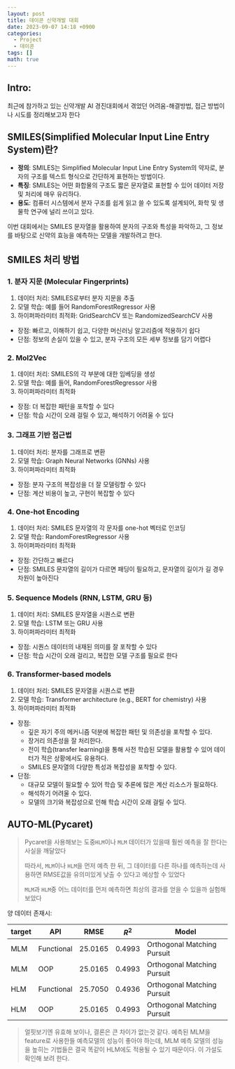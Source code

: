 ```yaml
---
layout: post
title: 데이콘 신약개발 대회
date: 2023-09-07 14:18 +0900
categories:
  - Project
  - 데이콘
tags: []
math: true
---
```


## Intro: 
최근에 참가하고 있는 신약개발 AI 경진대회에서 겪었던 어려움-해결방법, 접근 방법이나 시도를 정리해보고자 한다




## SMILES(Simplified Molecular Input Line Entry System)란?

- **정의**: SMILES는 Simplified Molecular Input Line Entry System의 약자로, 분자의 구조를 텍스트 형식으로 간단하게 표현하는 방법이다.
- **특징**: SMILES는 어떤 화합물의 구조도 짧은 문자열로 표현할 수 있어 데이터 저장 및 처리에 매우 유리하다.
- **용도**: 컴퓨터 시스템에서 분자 구조를 쉽게 읽고 쓸 수 있도록 설계되어, 화학 및 생물학 연구에 널리 쓰이고 있다.

이번 대회에서는 SMILES 문자열을 활용하여 분자의 구조와 특성을 파악하고, 그 정보를 바탕으로 신약의 효능을 예측하는 모델을 개발하려고 한다.


## SMILES 처리 방법

### 1. 분자 지문 (Molecular Fingerprints)
1. 데이터 처리: SMILES로부터 분자 지문을 추출
2. 모델 학습: 예를 들어 RandomForestRegressor 사용
3. 하이퍼파라미터 최적화: GridSearchCV 또는 RandomizedSearchCV 사용

- 장점: 빠르고, 이해하기 쉽고, 다양한 머신러닝 알고리즘에 적용하기 쉽다
- 단점: 정보의 손실이 있을 수 있고, 분자 구조의 모든 세부 정보를 담기 어렵다

### 2. Mol2Vec
1. 데이터 처리: SMILES의 각 부분에 대한 임베딩을 생성
2. 모델 학습: 예를 들어, RandomForestRegressor 사용
3. 하이퍼파라미터 최적화

- 장점: 더 복잡한 패턴을 포착할 수 있다
- 단점: 학습 시간이 오래 걸릴 수 있고, 해석하기 어려울 수 있다

### 3. 그래프 기반 접근법
1. 데이터 처리: 분자를 그래프로 변환
2. 모델 학습: Graph Neural Networks (GNNs) 사용
3. 하이퍼파라미터 최적화

- 장점: 분자 구조의 복잡성을 더 잘 모델링할 수 있다
- 단점: 계산 비용이 높고, 구현이 복잡할 수 있다

### 4. One-hot Encoding
1. 데이터 처리: SMILES 문자열의 각 문자를 one-hot 벡터로 인코딩
2. 모델 학습: RandomForestRegressor 사용
3. 하이퍼파라미터 최적화

- 장점: 간단하고 빠르다
- 단점: SMILES 문자열의 길이가 다르면 패딩이 필요하고, 문자열의 길이가 길 경우 차원이 높아진다

### 5. Sequence Models (RNN, LSTM, GRU 등)
1. 데이터 처리: SMILES 문자열을 시퀀스로 변환
2. 모델 학습: LSTM 또는 GRU 사용
3. 하이퍼파라미터 최적화

- 장점: 시퀀스 데이터의 내재된 의미를 잘 포착할 수 있다
- 단점: 학습 시간이 오래 걸리고, 복잡한 모델 구조를 필요로 한다

### 6. Transformer-based models
1. 데이터 처리: SMILES 문자열을 시퀀스로 변환
2. 모델 학습: Transformer architecture (e.g., BERT for chemistry) 사용
3. 하이퍼파라미터 최적화

- 장점:
    - 깊은 자기 주의 메커니즘 덕분에 복잡한 패턴 및 의존성을 포착할 수 있다.
    - 장거리 의존성을 잘 처리한다.
    - 전이 학습(transfer learning)을 통해 사전 학습된 모델을 활용할 수 있어 데이터가 적은 상황에서도 유용하다.
    - SMILES 문자열의 다양한 특성과 복잡성을 포착할 수 있다.
- 단점:
    - 대규모 모델이 필요할 수 있어 학습 및 추론에 많은 계산 리소스가 필요하다.
    - 해석하기 어려울 수 있다.
    - 모델의 크기와 복잡성으로 인해 학습 시간이 오래 걸릴 수 있다.


## AUTO-ML(Pycaret)

> Pycaret을 사용해보는 도중`HLM`이나 `MLM` 데이터가 있을때 훨씬 예측을 잘 한다는 사실을 깨달았다
>
> 따라서, `MLM`이나 `HLM`을 먼저 예측 한 뒤, 그 데이터를 다른 하나를 예측하는데 사용하면 RMSE값을 유의미있게 낮출 수 있다고 예상할 수 있었다
>
> `MLM`과 `HLM`중 어느 데이터를 먼저 예측하면 최상의 결과를 얻을 수 있을까 실험해보았다


양 데이터 존재시:

| target | API        | RMSE    | $R^2$  | Model |
| ------ | ---------- | ------- | ------ | ----- |
| MLM    | Functional | 25.0165 | 0.4993 | Orthogonal Matching Pursuit      |
| MLM    | OOP        | 25.0165 | 0.4993 | Orthogonal Matching Pursuit      |
| HLM    | Functional | 25.7050 | 0.4936 |  Orthogonal Matching Pursuit     |
| HLM    | OOP        | 25.0165 | 0.4993 | Orthogonal Matching Pursuit      |

> 얼핏보기엔 유효해 보이나, 결론은 큰 차이가 없는것 같다. 예측된 MLM을 feature로 사용한들 예측모델의 성능이 좋아야 하는데, MLM 예측 모델의 성능을 높히는 기법들은 결국 똑같이 HLM에도 적용될 수 있기 때문이다. 이 가설도 확인해 보려 한다.


